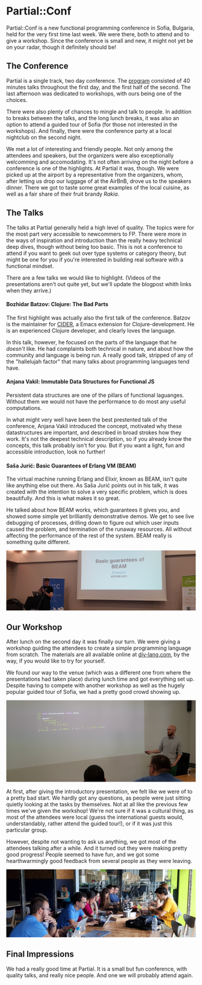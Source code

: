 # Partial::Conf

Partial::Conf is a new functional programming conference in Sofia, Bulgaria, held for the very first time last week. We were there, both to attend and to give a workshop. Since the conference is small and new, it might not yet be on your radar, though it definitely should be!


## The Conference

Partial is a single track, two day conference. The [program](http://partialconf.com/schedule) consisted of 40 minutes talks throughout the first day, and the first half of the second. The last afternoon was dedicated to workshops, with ours being one of the choices.

There were also plenty of chances to mingle and talk to people. In addition to breaks between the talks, and the long lunch breaks, it was also an option to attend a guided tour of Sofia (for those not interested in the workshops). And finally, there were the conference party at a local nightclub on the second night.

We met a lot of interesting and friendly people. Not only among the attendees and speakers, but the organizers were also exceptionally welcomming and accomodating. It's not often arriving on the night before a conference is one of the highlights. At Partial it was, though. We were picked up at the airport by a representative from the organizers, whom, after letting us drop our luggage of at the AirBnB, drove us to the speakers dinner. There we got to taste some great examples of the local cuisine, as well as a fair share of their fruit brandy _Rakia_.


## The Talks

The talks at Partial generally held a high level of quality. The topics were for the most part very accessible to newcommers to FP. There were more in the ways of inspiration and introduction than the really heavy technical deep dives, though without being too basic. This is not a conference to attend if you want to geek out over type systems or category theory, but might be one for you if you're interested in building real software with a functional mindset. 

There are a few talks we would like to highlight. (Videos of the presentations aren't out quite yet, but we'll update the blogpost whith links when they arrive.)

#### Bozhidar Batzov: Clojure: The Bad Parts

The first highlight was actually also the first talk of the conference. Batzov is the maintainer for [CIDER](https://cider.readthedocs.io), a Emacs extension for Clojure-development. He is an experienced Clojure developer, and clearly loves the language. 

In this talk, however, he focused on the parts of the language that he _doesn't_ like. He had complaints both technical in nature, and about how the community and language is being run. A really good talk, stripped of any of the "hallelujah factor" that many talks about programming languages tend have.

#### Anjana Vakil: Immutable Data Structures for Functional JS

Persistent data structures are one of the pillars of functional laguanges. Without them we would not have the performance to do most any useful computations. 

In what might very well have been the best prestented talk of the conference, Anjana Vakil introduced the concept, motivated why these datastructures are important, and described in broad strokes how they work. It's not the deepest technical description, so if you already know the concepts, this talk probably isn't for you. But if you want a light, fun and accessible introduction, look no further!

#### Saša Jurić: Basic Guarantees of Erlang VM (BEAM)

The virtual machine running Erlang and Elixir, known as BEAM, isn't quite like anything else out there. As Saša Jurić points out in his talk, it was created with the intention to solve a very specific problem, which is does beautifully. And this is what makes it so great.

He talked about how BEAM works, which guarantees it gives you, and showed some simple yet brilliantly demonstrative demos. We get to see live debugging of processes, drilling down to figure out which user inputs caused the problem, and termination of the runaway resources. All without affecting the performance of the rest of the system. BEAM really is something quite different.

![Saša Jurić talks about BEAM](partial/beam.jpg)

## Our Workshop

After lunch on the second day it was finally our turn. We were giving a workshop guiding the attendees to create a simple programming language from scratch. The materials are all available online at [diy-lang.com](http://diy-lang.com), by the way, if you would like to try for yourself.

We found our way to the venue (which was a different one from where the presentations had taken place) during lunch time and got everything set up. Despite having to compete with another workshop as well as the hugely popular guided tour of Sofia, we had a pretty good crowd showing up.

![Kjetil introduces the workshop](partial/workshop-1.jpg)

At first, after giving the introductory presentation, we felt like we were of to a pretty bad start. We hardly got any questions, as people were just sitting quietly looking at the tasks by themselves. Not at all like the previous few times we've given the workshop! We're not sure if it was a cultural thing, as most of the attendees were local (guess the international guests would, understandably, rather attend the guided tour!), or if it was just this particular group.

However, despite not wanting to ask us anything, we got most of the attendees talking after a while. And it turned out they were making pretty good progress! People seemed to have fun, and we got some hearthwarmingly good feedback from several people as they were leaving.

![Workshop attendees working](partial/workshop-2.jpg)

## Final Impressions

We had a really good time at Partial. It is a small but fun conference, with quality talks, and really nice people. And one we will probably attend again.
